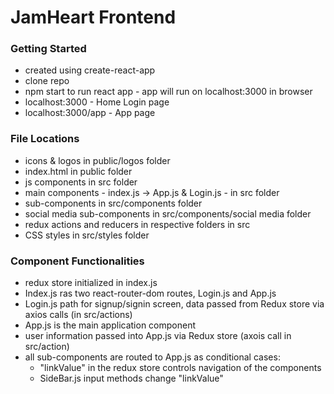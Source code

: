 # JamHeart Frontend

### Getting Started
* created using create-react-app 
* clone repo
* npm start to run react app - app will run on localhost:3000 in browser
* localhost:3000 - Home Login page
* localhost:3000/app - App page

### File Locations
* icons & logos in public/logos folder
* index.html in public folder
* js components in src folder
* main components - index.js -> App.js & Login.js - in src folder
* sub-components in src/components folder
* social media sub-components in src/components/social media folder
* redux actions and reducers in respective folders in src
* CSS styles in src/styles folder

### Component Functionalities
* redux store initialized in index.js
* Index.js ras two react-router-dom routes, Login.js and App.js
* Login.js path for signup/signin screen, data passed from Redux store via axios calls (in src/actions)
* App.js is the main application component
* user information passed into App.js via Redux store (axois call in src/action)
* all sub-components are routed to App.js as conditional cases:
  * "linkValue" in the redux store controls navigation of the components
  * SideBar.js input methods change "linkValue"
